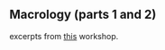 ## Macrology (parts 1 and 2)

excerpts from [this](https://github.com/scalamacros/macrology201) workshop.